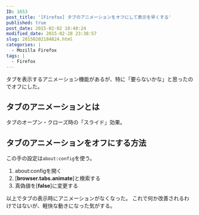 ```yaml
---
ID: 1653
post_title: '[Firefox] タブのアニメーションをオフにして表示を早くする'
published: true
post_date: 2015-02-02 18:48:24
modified_date: 2015-02-28 23:38:57
slug: 20150202184824.html
categories: |
  - Mozilla Firefox
tags: |
  - Firefox
---
```

タブを表示するアニメーション機能があるが、特に「要らないかな」と思ったのでオフにした。
<!--more-->
<h2>タブのアニメーションとは</h2>
タブのオープン・クローズ時の「スライド」効果。

<h2>タブのアニメーションをオフにする方法</h2>
この手の設定は<code>about:config</code>を使う。
<ol>
 <li>about:configを開く</li>
 <li>[<b>browser.tabs.animate</b>]と検索する</li>
 <li>真偽値を[<b>false</b>]に変更する</li>
</ol>

以上でタブの表示時にアニメーションがなくなった。
これで何か改善されるわけではないが、軽快な動きになった気がする。